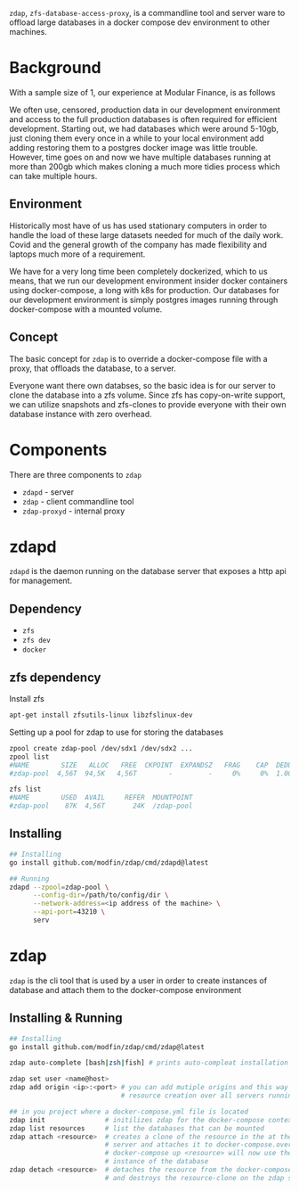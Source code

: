 
`zdap`, `zfs-database-access-proxy`, is a commandline tool and server ware to offload large databases in a docker compose dev environment to other machines. 

# Background
With a sample size of 1, our experience at Modular Finance, is as follows
 
We often use, censored, production data in our development environment and access to the full production databases is often required for efficient development. Starting out, we had databases which were around 5-10gb, just cloning them every once in a while to your local environment add adding restoring them to a postgres docker image was little trouble. However, time goes on and now we have multiple databases running at more than 200gb which makes cloning a much more tidies process which can take multiple hours.

## Environment 
Historically most have of us has used stationary computers in order to handle the load of these large datasets needed for much of the daily work. Covid and the general growth of the company has made flexibility and laptops much more of a requirement. 

We have for a very long time been completely dockerized, which to us means, that we run our development environment insider docker containers using docker-compose, a long with k8s for production. Our databases for our development environment is simply postgres images running through docker-compose with a mounted volume.     

## Concept
The basic concept for `zdap` is to override a docker-compose file with a proxy, that offloads the database, to a server.

Everyone want there own databses, so the basic idea is for our server to clone the database into a zfs volume. Since zfs has copy-on-write support, we can utilize snapshots and zfs-clones to provide everyone with their own database instance with zero overhead. 


# Components
There are three components to `zdap`
* `zdapd`       - server 
* `zdap`        - client commandline tool
* `zdap-proxyd` - internal proxy

 
# zdapd

`zdapd` is the daemon running on the database server that exposes a http api for management.

## Dependency
* `zfs`
* `zfs dev`
* `docker`

## zfs dependency  
Install zfs
```bash 
apt-get install zfsutils-linux libzfslinux-dev
```

Setting up a pool for zdap to use for storing the databases
```bash 
zpool create zdap-pool /dev/sdx1 /dev/sdx2 ...
zpool list 
#NAME        SIZE   ALLOC   FREE  CKPOINT  EXPANDSZ   FRAG    CAP  DEDUP    HEALTH  ALTROOT
#zdap-pool  4,56T  94,5K   4,56T        -         -     0%     0%  1.00x    ONLINE  -

zfs list
#NAME        USED  AVAIL     REFER  MOUNTPOINT
#zdap-pool    87K  4,56T       24K  /zdap-pool

```


## Installing


```bash
## Installing
go install github.com/modfin/zdap/cmd/zdapd@latest

## Running
zdapd --zpool=zdap-pool \
      --config-dir=/path/to/config/dir \
      --network-address=<ip address of the machine> \
      --api-port=43210 \
      serv
```


# zdap

`zdap` is the cli tool that is used by a user in order to create instances of database and attach them to the docker-compose environment    

## Installing & Running

```bash 
## Installing
go install github.com/modfin/zdap/cmd/zdap@latest

zdap auto-complete [bash|zsh|fish] # prints auto-compleat installation instructions

zdap set user <name@host>
zdap add origin <ip>:<port> # you can add mutiple origins and this way zdap balences
                            # resource creation over all servers running zdapd.

## in you project where a docker-compose.yml file is located
zdap init               # initilizes zdap for the docker-compose context
zdap list resources     # list the databases that can be mounted
zdap attach <resource>  # creates a clone of the resource in the at the zdapd 
                        # server and attaches it to docker-compose.override file.
                        # docker-compose up <resource> will now use the zdapd server
                        # instance of the database
zdap detach <resource>  # detaches the resource from the docker-compose.override 
                        # and destroys the resource-clone on the zdap server
```



